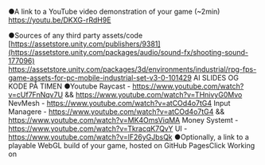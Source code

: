 ●A link to a YouTube video demonstration of your game (~2min)
https://youtu.be/DKXG-rRdH9E

●Sources of any third party assets/code
[https://assetstore.unity.com/publishers/9381](https://assetstore.unity.com/packages/audio/sound-fx/shooting-sound-177096)
https://assetstore.unity.com/packages/3d/environments/industrial/rpg-fps-game-assets-for-pc-mobile-industrial-set-v3-0-101429
AI SLIDES OG KODE PÅ TIMEN
●Youtube
Raycast - https://www.youtube.com/watch?v=cUf7FnNqv7U && https://www.youtube.com/watch?v=THnivyG0Mvo
NevMesh - https://www.youtube.com/watch?v=atCOd4o7tG4
Input Managere - https://www.youtube.com/watch?v=atCOd4o7tG4 && https://www.youtube.com/watch?v=MK4OmsViqMA
Money Systemt - https://www.youtube.com/watch?v=TkracqK7QvY
UI - https://www.youtube.com/watch?v=lF26yGJbsQk
●Optionally, a link to a playable WebGL build of your game, hosted on GitHub PagesClick
Working on
